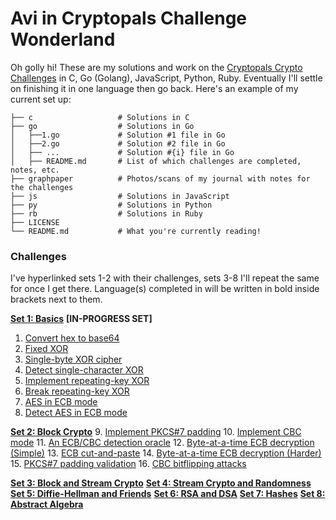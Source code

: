 # Avi in Cryptopals Challenge Wonderland

Oh golly hi! These are my solutions and work on the [Cryptopals Crypto Challenges](https://cryptopals.com/) in C, Go (Golang), JavaScript, Python, Ruby. Eventually I'll settle on finishing it in one language then go back. Here's an example of my current set up:

```
├── c                   # Solutions in C
├── go                  # Solutions in Go
│   ├──1.go             # Solution #1 file in Go
│   ├──2.go             # Solution #2 file in Go
│   ├── ...             # Solution #{i} file in Go
│   ├── README.md       # List of which challenges are completed, notes, etc.
├── graphpaper          # Photos/scans of my journal with notes for the challenges
├── js                  # Solutions in JavaScript
├── py                  # Solutions in Python
├── rb                  # Solutions in Ruby
├── LICENSE
└── README.md           # What you're currently reading!
```

### Challenges

I've hyperlinked sets 1-2 with their challenges, sets 3-8 I'll repeat the same for once I get there. Language(s) completed in will be written in bold inside brackets next to them.

[**Set 1: Basics**](https://cryptopals.com/sets/1) **[IN-PROGRESS SET]**
1. [Convert hex to base64](https://cryptopals.com/sets/1/challenges/1)
2. [Fixed XOR](https://cryptopals.com/sets/1/challenges/2)
3. [Single-byte XOR cipher](https://cryptopals.com/sets/1/challenges/3)
4. [Detect single-character XOR](https://cryptopals.com/sets/1/challenges/4)
5. [Implement repeating-key XOR](https://cryptopals.com/sets/1/challenges/5)
6. [Break repeating-key XOR](https://cryptopals.com/sets/1/challenges/6)
7. [AES in ECB mode](https://cryptopals.com/sets/1/challenges/7)
8. [Detect AES in ECB mode](https://cryptopals.com/sets/1/challenges/8)

[**Set 2: Block Crypto**](https://cryptopals.com/sets/2) 
9. [Implement PKCS#7 padding](https://cryptopals.com/sets/2/challenges/9)
10. [Implement CBC mode](https://cryptopals.com/sets/2/challenges/10)
11. [An ECB/CBC detection oracle](https://cryptopals.com/sets/2/challenges/11)
12. [Byte-at-a-time ECB decryption (Simple)](https://cryptopals.com/sets/2/challenges/12)
13. [ECB cut-and-paste](https://cryptopals.com/sets/2/challenges/13)
14. [Byte-at-a-time ECB decryption (Harder)](https://cryptopals.com/sets/2/challenges/14)
15. [PKCS#7 padding validation](https://cryptopals.com/sets/2/challenges/15)
16. [CBC bitflipping attacks](https://cryptopals.com/sets/2/challenges/16)

[**Set 3: Block and Stream Crypto**](https://cryptopals.com/sets/3)
[**Set 4: Stream Crypto and Randomness**](https://cryptopals.com/sets/4)
[**Set 5: Diffie-Hellman and Friends**](https://cryptopals.com/sets/5)
[**Set 6: RSA and DSA**](https://cryptopals.com/sets/6)
[**Set 7: Hashes**](https://cryptopals.com/sets/7)
[**Set 8: Abstract Algebra**](https://cryptopals.com/sets/8)

